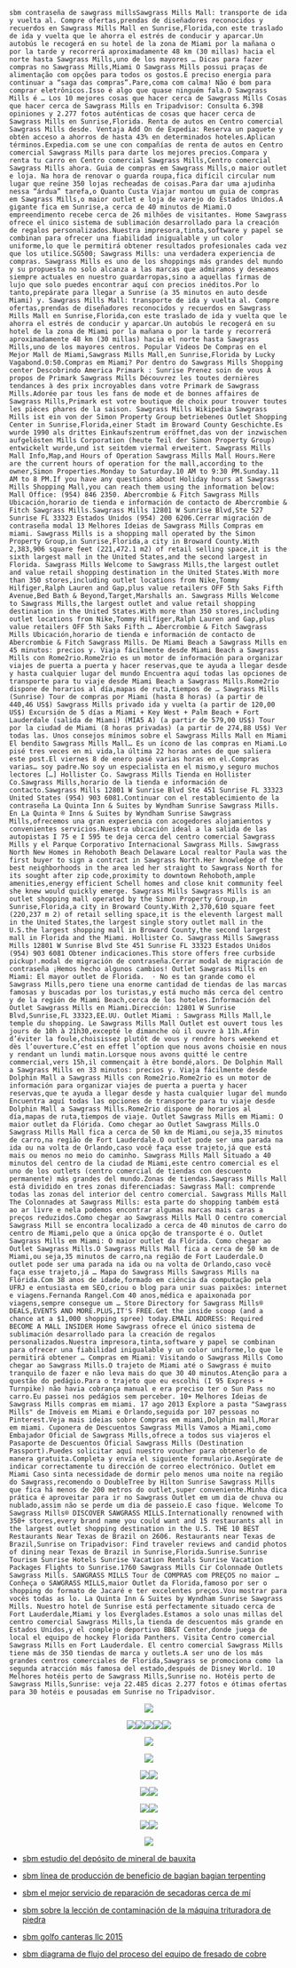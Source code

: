 
```
sbm contraseña de sawgrass millsSawgrass Mills Mall: transporte de ida y vuelta al. Compre ofertas,prendas de diseñadores reconocidos y recuerdos en Sawgrass Mills Mall en Sunrise,Florida,con este traslado de ida y vuelta que le ahorra el estrés de conducir y aparcar.Un autobús le recogerá en su hotel de la zona de Miami por la mañana o por la tarde y recorrerá aproximadamente 48 km (30 millas) hacia el norte hasta Sawgrass Mills,uno de los mayores … Dicas para fazer compras no Sawgrass Mills,Miami O Sawgrass Mills possui praças de alimentação com opções para todos os gostos.É preciso energia para continuar a “saga das compras”.Pare,coma com calma! Não é bom para comprar eletrônicos.Isso é algo que quase ninguém fala.O Sawgrass Mills é … Los 10 mejores cosas que hacer cerca de Sawgrass Mills Cosas que hacer cerca de Sawgrass Mills en Tripadvisor: Consulta 6.398 opiniones y 2.277 fotos auténticas de cosas que hacer cerca de Sawgrass Mills en Sunrise,Florida. Renta de autos en Centro comercial Sawgrass Mills desde. Ventaja Add On de Expedia: Reserva un paquete y obtén acceso a ahorros de hasta 43% en determinados hoteles.Aplican términos.Expedia.com se une con compañías de renta de autos en Centro comercial Sawgrass Mills para darte los mejores precios.Compara y renta tu carro en Centro comercial Sawgrass Mills,Centro comercial Sawgrass Mills ahora. Guia de compras em Sawgrass Mills,o maior outlet e loja. Na hora de renovar o guarda roupa,fica difícil circular num lugar que reúne 350 lojas recheadas de coisas.Para dar uma ajudinha nessa “árdua” tarefa,o Quanto Custa Viajar montou um guia de compras em Sawgrass Mills,o maior outlet e loja de varejo do Estados Unidos.A gigante fica em Sunrise,a cerca de 40 minutos de Miami.O empreendimento recebe cerca de 26 milhões de visitantes. Home Sawgrass ofrece el único sistema de sublimación desarrollado para la creación de regalos personalizados.Nuestra impresora,tinta,software y papel se combinan para ofrecer una fiabilidad inigualable y un color uniforme,lo que le permitirá obtener resultados profesionales cada vez que los utilice.SG500; Sawgrass Mills: una verdadera experiencia de compras. Sawgrass Mills es uno de los shoppings más grandes del mundo y su propuesta no solo alcanza a las marcas que admiramos y deseamos siempre actuales en nuestro guardarropas,sino a aquellas firmas de lujo que solo puedes encontrar aquí con precios inéditos.Por lo tanto,prepárate para llegar a Sunrise (a 35 minutos en auto desde Miami) y. Sawgrass Mills Mall: transporte de ida y vuelta al. Compre ofertas,prendas de diseñadores reconocidos y recuerdos en Sawgrass Mills Mall en Sunrise,Florida,con este traslado de ida y vuelta que le ahorra el estrés de conducir y aparcar.Un autobús le recogerá en su hotel de la zona de Miami por la mañana o por la tarde y recorrerá aproximadamente 48 km (30 millas) hacia el norte hasta Sawgrass Mills,uno de los mayores centros. Popular Videos De Compras en el Mejor Mall de Miami,Sawgrass Mills Mall,en Sunrise,Florida by Lucky Vagabond.0:50.Compras em Miami? Por dentro do Sawgrass Mills Shopping center Descobrindo America Primark : Sunrise Prenez soin de vous À propos de Primark Sawgrass Mills Découvrez les toutes dernières tendances à des prix incroyables dans votre Primark de Sawgrass Mills.Adorée par tous les fans de mode et de bonnes affaires de Sawgrass Mills,Primark est votre boutique de choix pour trouver toutes les pièces phares de la saison. Sawgrass Mills Wikipedia Sawgrass Mills ist ein von der Simon Property Group betriebenes Outlet Shopping Center in Sunrise,Florida,einer Stadt im Broward County Geschichte.Es wurde 1990 als drittes Einkaufszentrum eröffnet,das von der inzwischen aufgelösten Mills Corporation (heute Teil der Simon Property Group) entwickelt wurde,und ist seitdem viermal erweitert. Sawgrass Mills Mall Info,Map,and Hours of Operation Sawgrass Mills Mall Hours.Here are the current hours of operation for the mall,according to the owner,Simon Properties.Monday to Saturday.10 AM to 9:30 PM.Sunday.11 AM to 8 PM.If you have any questions about Holiday hours at Sawgrass Mills Shopping Mall,you can reach them using the information below: Mall Office: (954) 846 2350. Abercrombie & Fitch Sawgrass Mills Ubicación,horario de tienda e información de contacto de Abercrombie & Fitch Sawgrass Mills.Sawgrass Mills 12801 W Sunrise Blvd,Ste 527 Sunrise FL 33323 Estados Unidos (954) 200 6206.Cerrar migración de contraseña modal 13 Melhores Ideias de Sawgrass Mills Compras em miami. Sawgrass Mills is a shopping mall operated by the Simon Property Group,in Sunrise,Florida,a city in Broward County.With 2,383,906 square feet (221,472.1 m2) of retail selling space,it is the sixth largest mall in the United States,and the second largest in Florida. Sawgrass Mills Welcome to Sawgrass Mills,the largest outlet and value retail shopping destination in the United States.With more than 350 stores,including outlet locations from Nike,Tommy Hilfiger,Ralph Lauren and Gap,plus value retailers OFF 5th Saks Fifth Avenue,Bed Bath & Beyond,Target,Marshalls an. Sawgrass Mills Welcome to Sawgrass Mills,the largest outlet and value retail shopping destination in the United States.With more than 350 stores,including outlet locations from Nike,Tommy Hilfiger,Ralph Lauren and Gap,plus value retailers OFF 5th Saks Fifth … Abercrombie & Fitch Sawgrass Mills Ubicación,horario de tienda e información de contacto de Abercrombie & Fitch Sawgrass Mills. De Miami Beach a Sawgrass Mills en 45 minutos: precios y. Viaja fácilmente desde Miami Beach a Sawgrass Mills con Rome2rio.Rome2rio es un motor de información para organizar viajes de puerta a puerta y hacer reservas,que te ayuda a llegar desde y hasta cualquier lugar del mundo Encuentra aquí todas las opciones de transporte para tu viaje desde Miami Beach a Sawgrass Mills.Rome2rio dispone de horarios al día,mapas de ruta,tiempos de … Sawgrass Mills (Sunrise) Tour de compras por Miami (hasta 8 horas) (a partir de 440,46 US$) Sawgrass Mills privado ida y vuelta (a partir de 120,00 US$) Excursión de 5 días a Miami + Key West + Palm Beach + Fort Lauderdale (salida de Miami) (MIA5 A) (a partir de 579,00 US$) Tour por la ciudad de Miami (8 horas privadas) (a partir de 274,88 US$) Ver todas las. Unos consejos mínimos sobre el Sawgrass Mills Mall en Miami El bendito Sawgrass Mills Mall… Es un ícono de las compras en Miami.Lo pisé tres veces en mi vida,la última 22 horas antes de que saliera este post.El viernes 8 de enero pasé varias horas en el.Compras varias… soy padre.No soy un especialista en el mismo,y seguro muchos lectores […] Hollister Co. Sawgrass Mills Tienda en Hollister Co.Sawgrass Mills,horario de la tienda e información de contacto.Sawgrass Mills 12801 W Sunrise Blvd Ste 451 Sunrise FL 33323 United States (954) 903 6081.Continuar con el restablecimiento de la contraseña La Quinta Inn & Suites by Wyndham Sunrise Sawgrass Mills. En La Quinta ® Inns & Suites by Wyndham Sunrise Sawgrass Mills,ofrecemos una gran experiencia con acogedores alojamientos y convenientes servicios.Nuestra ubicación ideal a la salida de las autopistas I 75 e I 595 te deja cerca del centro comercial Sawgrass Mills y el Parque Corporativo Internacional Sawgrass Mills. Sawgrass North New Homes in Rehoboth Beach Delaware Local realtor Paula was the first buyer to sign a contract in Sawgrass North.Her knowledge of the best neighborhoods in the area led her straight to Sawgrass North for its sought after zip code,proximity to downtown Rehoboth,ample amenities,energy efficient Schell homes and close knit community feel she knew would quickly emerge. Sawgrass Mills Sawgrass Mills is an outlet shopping mall operated by the Simon Property Group,in Sunrise,Florida,a city in Broward County.With 2,370,610 square feet (220,237 m 2) of retail selling space,it is the eleventh largest mall in the United States,the largest single story outlet mall in the U.S.the largest shopping mall in Broward County,the second largest mall in Florida and the Miami. Hollister Co. Sawgrass Mills Sawgrass Mills 12801 W Sunrise Blvd Ste 451 Sunrise FL 33323 Estados Unidos (954) 903 6081 Obtener indicaciones.This store offers free curbside pickup!.modal de migración de contraseña.Cerrar modal de migración de contraseña ¡Hemos hecho algunos cambios! Outlet Sawgrass Mills en Miami: El mayor outlet de Florida.  · No es tan grande como el Sawgrass Mills,pero tiene una enorme cantidad de tiendas de las marcas famosas y buscadas por los turistas,y está mucho más cerca del centro y de la región de Miami Beach,cerca de los hoteles.Información del Outlet Sawgrass Mills en Miami.Dirección: 12801 W Sunrise Blvd,Sunrise,FL 33323,EE.UU. Outlet Miami : Sawgrass Mills Mall,le temple du shopping. Le Sawgrass Mills Mall Outlet est ouvert tous les jours de 10h à 21h30,excepté le dimanche où il ouvre à 11h.Afin d’éviter la foule,choisissez plutôt de vous y rendre hors weekend et dès l’ouverture.C’est en effet l’option que nous avons choisie en nous y rendant un lundi matin.Lorsque nous avons quitté le centre commercial,vers 15h,il commençait à être bondé,alors. De Dolphin Mall a Sawgrass Mills en 33 minutos: precios y. Viaja fácilmente desde Dolphin Mall a Sawgrass Mills con Rome2rio.Rome2rio es un motor de información para organizar viajes de puerta a puerta y hacer reservas,que te ayuda a llegar desde y hasta cualquier lugar del mundo Encuentra aquí todas las opciones de transporte para tu viaje desde Dolphin Mall a Sawgrass Mills.Rome2rio dispone de horarios al día,mapas de ruta,tiempos de viaje. Outlet Sawgrass Mills em Miami: O maior outlet da Flórida. Como chegar ao Outlet Sawgrass Mills.O Sawgrass Mills Mall fica a cerca de 50 km de Miami,ou seja,35 minutos de carro,na região de Fort Lauderdale.O outlet pode ser uma parada na ida ou na volta de Orlando,caso você faça esse trajeto,já que está mais ou menos no meio do caminho. Sawgrass Mills Mall Situado a 40 minutos del centro de la ciudad de Miami,este centro comercial es el uno de los outlets (centro comercial de tiendas con descuento permanente) más grandes del mundo.Zonas de tiendas.Sawgrass Mills Mall está dividido en tres zonas diferenciadas: Sawgrass Mall: comprende todas las zonas del interior del centro comercial. Sawgrass Mills Mall The Colonnades at Sawgrass Mills: esta parte do shopping também está ao ar livre e nela podemos encontrar algumas marcas mais caras a preços reduzidos.Como chegar ao Sawgrass Mills Mall O centro comercial Sawgrass Mill se encontra localizado a cerca de 40 minutos de carro do centro de Miami,pelo que a única opção de transporte é o. Outlet Sawgrass Mills em Miami: O maior outlet da Flórida. Como chegar ao Outlet Sawgrass Mills.O Sawgrass Mills Mall fica a cerca de 50 km de Miami,ou seja,35 minutos de carro,na região de Fort Lauderdale.O outlet pode ser uma parada na ida ou na volta de Orlando,caso você faça esse trajeto,já … Mapa do Sawgrass Mills Sawgrass Mills na Flórida.Com 38 anos de idade,formado em ciência da computação pela UFRJ e entusiasta em SEO,criou o blog para unir suas paixões: internet e viagens.Fernanda Rangel.Com 40 anos,médica e apaixonada por viagens,sempre consegue um … Store Directory for Sawgrass Mills® DEALS,EVENTS AND MORE.PLUS,IT'S FREE.Get the inside scoop (and a chance at a $1,000 shopping spree) today.EMAIL ADDRESS: Required BECOME A MALL INSIDER Home Sawgrass ofrece el único sistema de sublimación desarrollado para la creación de regalos personalizados.Nuestra impresora,tinta,software y papel se combinan para ofrecer una fiabilidad inigualable y un color uniforme,lo que le permitirá obtener … Compras em Miami: Visitando o Sawgrass Mills Como chegar ao Sawgrass Mills.O trajeto de Miami até o Sawgrass é muito tranquilo de fazer e não leva mais do que 30 40 minutos.Atenção para a questão do pedágio.Para o trajeto que eu escolhi (I 95 Express + Turnpike) não havia cobrança manual e era preciso ter o Sun Pass no carro.Eu passei nos pedágios sem perceber. 10+ Melhores Ideias de Sawgrass Mills compras em miami. 17 ago 2013 Explore a pasta "Sawgrass Mills" de Imóveis em Miami e Orlando,seguida por 107 pessoas no Pinterest.Veja mais ideias sobre Compras em miami,Dolphin mall,Morar em miami. Cuponera de Descuentos Sawgrass Mills Vamos a Miami,como Embajador Oficial de Sawgrass Mills,ofrece a todos sus viajeros el Pasaporte de Descuentos Oficial Sawgrass Mills (Destination Passport).Puedes solicitar aquí nuestro voucher para obtenerlo de manera gratuita.Completa y envía el siguiente formulario.Asegúrate de indicar correctamente tu dirección de correo electrónico. Outlet em Miami Caso sinta necessidade de dormir pelo menos uma noite na região do Sawgrass,recomendo o DoubleTree by Hilton Sunrise Sawgrass Mills que fica há menos de 200 metros do outlet,super conveniente.Minha dica prática é aproveitar para ir no Sawgrass Outlet em um dia de chuva ou nublado,assim não se perde um dia de passeio.E caso fique. Welcome To Sawgrass Mills® DISCOVER SAWGRASS MILLS.Internationally renowned with 350+ stores,every brand name you could want and 15 restaurants all in the largest outlet shopping destination in the U.S. THE 10 BEST Restaurants Near Texas de Brazil on 2606. Restaurants near Texas de Brazil,Sunrise on Tripadvisor: Find traveler reviews and candid photos of dining near Texas de Brazil in Sunrise,Florida.Sunrise.Sunrise Tourism Sunrise Hotels Sunrise Vacation Rentals Sunrise Vacation Packages Flights to Sunrise.1760 Sawgrass Mills Cir Colonnade Outlets Sawgrass Mills. SAWGRASS MILLS Tour de COMPRAS com PREÇOS no maior … Conheça o SAWGRASS MILLS,maior Outlet da Florida,famoso por ser o shopping do formato de Jacaré e ter excelentes preços.Vou mostrar para vocês todas as lo. La Quinta Inn & Suites by Wyndham Sunrise Sawgrass Mills. Nuestro hotel de Sunrise está perfectamente situado cerca de Fort Lauderdale,Miami y los Everglades.Estamos a solo unas millas del centro comercial Sawgrass Mills,la tienda de descuentos más grande en Estados Unidos,y el complejo deportivo BB&T Center,donde juega de local el equipo de hockey Florida Panthers. Visita Centro comercial Sawgrass Mills en Fort Lauderdale. El centro comercial Sawgrass Mills tiene más de 350 tiendas de marca y outlets.A ser uno de los más grandes centros comerciales de Florida,Sawgrass se promociona como la segunda atracción más famosa del estado,después de Disney World. 10 Melhores hotéis perto de Sawgrass Mills,Sunrise no. Hotéis perto de Sawgrass Mills,Sunrise: veja 22.485 dicas 2.277 fotos e ótimas ofertas para 30 hotéis e pousadas em Sunrise no Tripadvisor. 
```

<div align="center">

<a href="https://es-crusher.shibang-china.com/github&k=sbm+contrase%C3%B1a+de+sawgrass+mills"><img src="https://static.shibang-china.com/es/crusher/logo.jpg"></a>

<a href="https://es-crusher.shibang-china.com/github&k=sbm+contrase%C3%B1a+de+sawgrass+mills"><img src="https://static.shibang-china.com/es/crusher/index.jpg"></a><a href="https://es-crusher.shibang-china.com/material.htmlgithub&k=sbm+contrase%C3%B1a+de+sawgrass+mills"><img src="https://static.shibang-china.com/es/crusher/material.jpg"></a><a href="https://es-crusher.shibang-china.com/application.htmlgithub&k=sbm+contrase%C3%B1a+de+sawgrass+mills"><img src="https://static.shibang-china.com/es/crusher/application.jpg"></a><a href="https://es-crusher.shibang-china.com/aboutus.htmlgithub&k=sbm+contrase%C3%B1a+de+sawgrass+mills"><img src="https://static.shibang-china.com/es/crusher/aboutus.jpg"></a><a href="https://es-crusher.shibang-china.com/contact.htmlgithub&k=sbm+contrase%C3%B1a+de+sawgrass+mills"><img src="https://static.shibang-china.com/es/crusher/contact.jpg"></a>

<a href="https://es-crusher.shibang-china.com/github&k=sbm+contrase%C3%B1a+de+sawgrass+mills"><img src="https://static.shibang-china.com/es/crusher/banner.jpg"></a>

<a href="https://swt.shibang-china.com/github&k=sbm+contrase%C3%B1a+de+sawgrass+mills"><img src="https://static.shibang-china.com/es/crusher/text.jpg"></a>

<a href="https://swt.shibang-china.com/github&k=sbm+contrase%C3%B1a+de+sawgrass+mills"><img src="https://static.shibang-china.com/es/crusher/chat.jpg"></a><a href="https://es-crusher.shibang-china.com/contact.htmlgithub&k=sbm+contrase%C3%B1a+de+sawgrass+mills"><img src="https://static.shibang-china.com/es/crusher/message.jpg"></a>

<a href="https://es-crusher.shibang-china.com/products/pe.htmlgithub&k=sbm+contrase%C3%B1a+de+sawgrass+mills"><img src="https://static.shibang-china.com/es/crusher/pe.jpg"></a><a href="https://es-crusher.shibang-china.com/products/pf.htmlgithub&k=sbm+contrase%C3%B1a+de+sawgrass+mills"><img src="https://static.shibang-china.com/es/crusher/pf.jpg"></a>

<a href="https://es-crusher.shibang-china.com/products/hpt.htmlgithub&k=sbm+contrase%C3%B1a+de+sawgrass+mills"><img src="https://static.shibang-china.com/es/crusher/hpt.jpg"></a><a href="https://es-crusher.shibang-china.com/products/vsi.htmlgithub&k=sbm+contrase%C3%B1a+de+sawgrass+mills"><img src="https://static.shibang-china.com/es/crusher/vsi.jpg"></a>

<a href="https://es-crusher.shibang-china.com/products/klv.htmlgithub&k=sbm+contrase%C3%B1a+de+sawgrass+mills"><img src="https://static.shibang-china.com/es/crusher/klv.jpg"></a><a href="https://es-crusher.shibang-china.com/products/portable.htmlgithub&k=sbm+contrase%C3%B1a+de+sawgrass+mills"><img src="https://static.shibang-china.com/es/crusher/portable.jpg"></a>

<a href="https://swt.shibang-china.com/github&k=sbm+contrase%C3%B1a+de+sawgrass+mills"><img src="https://static.shibang-china.com/es/crusher/case.jpg"></a>

</div>


* [sbm estudio del depósito de mineral de bauxita](sbm%20estudio%20del%20dep%C3%B3sito%20de%20mineral%20de%20bauxita.md)

* [sbm línea de producción de beneficio de bagian bagian terpenting](sbm%20l%C3%ADnea%20de%20producci%C3%B3n%20de%20beneficio%20de%20bagian%20bagian%20terpenting.md)

* [sbm el mejor servicio de reparación de secadoras cerca de mí](sbm%20el%20mejor%20servicio%20de%20reparaci%C3%B3n%20de%20secadoras%20cerca%20de%20m%C3%AD.md)

* [sbm sobre la lección de contaminación de la máquina trituradora de piedra](sbm%20sobre%20la%20lecci%C3%B3n%20de%20contaminaci%C3%B3n%20de%20la%20m%C3%A1quina%20trituradora%20de%20piedra.md)

* [sbm golfo canteras llc 2015](sbm%20golfo%20canteras%20llc%202015.md)

* [sbm diagrama de flujo del proceso del equipo de fresado de cobre](sbm%20diagrama%20de%20flujo%20del%20proceso%20del%20equipo%20de%20fresado%20de%20cobre.md)